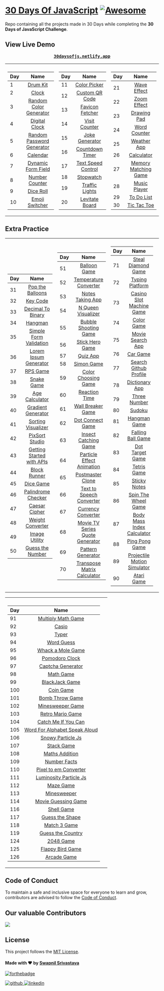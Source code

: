 # [30 Days Of JavaScript](30daysofjs.netlify.app) [![Awesome](https://awesome.re/badge.svg)](https://awesome.re)

Repo containing all the projects made in 30 Days while completing the <b>30 Days of JavaScript Challenge</b>.

## View Live Demo

<pre><center><a href="https://30daysofjs.netlify.app/"><b>30daysofjs.netlify.app</b></a></center></pre>

<table>
  <tr><th></th><th></th></tr>
  <tr><td>

| Day |                                                Name                                                 |
| --- | :-------------------------------------------------------------------------------------------------: |
| 1   |                   [Drum Kit](https://30daysofjs.netlify.app/projects/drum-kit/)                     |
| 2   |                       [Clock](https://30daysofjs.netlify.app/projects/clock/)                       |
| 3   |    [Random Color Generator](https://30daysofjs.netlify.app/projects/random-color-generator/)        |
| 4   |              [Digital Clock](https://30daysofjs.netlify.app/projects/digital-clock/)                |
| 5   | [Random Password Generator](https://30daysofjs.netlify.app/projects/random-password-generator/)     |
| 6   |                    [Calendar](https://30daysofjs.netlify.app/projects/calendar/)                    |
| 7   |        [Dynamic Form Field](https://30daysofjs.netlify.app/projects/dynamic-form-field/)            |
| 8   |             [Number Counter](https://30daysofjs.netlify.app/projects/number-counter/)               |
| 9   |                  [Dice Roll](https://30daysofjs.netlify.app/projects/dice-roll/)                   |
| 10  |    [Emoji Switcher](https://30daysofjs.netlify.app/projects/emoji-switcher-like-discord/)           |

 </td><td>
    
| Day |                                                Name                                                 |
| --- | :-------------------------------------------------------------------------------------------------: |
| 11  |               [Color Picker](https://30daysofjs.netlify.app/projects/color-picker/)                 |
| 12  |            [Custom QR Code](https://30daysofjs.netlify.app/projects/custom-qr-code/)               |
| 13  |            [Favicon Fetcher](https://30daysofjs.netlify.app/projects/favicon-fetcher/)             |
| 14  |              [Visit Counter](https://30daysofjs.netlify.app/projects/visit-counter/)               |
| 15  |             [Joke Generator](https://30daysofjs.netlify.app/projects/joke-generator/)              |
| 16  |            [Countdown Timer](https://30daysofjs.netlify.app/projects/countdown-timer/)             |
| 17  |        [Text Speed Control](https://30daysofjs.netlify.app/projects/text-speed-control/)           |
| 18  |                   [Stopwatch](https://30daysofjs.netlify.app/projects/stopwatch/)                  |
| 19  |              [Traffic Lights](https://30daysofjs.netlify.app/projects/traffic-lights/)             |
| 20  |             [Levitate Board](https://30daysofjs.netlify.app/projects/levitate-board/)              |
    
 </td><td>
    
| Day |                                                Name                                                 |
| --- | :-------------------------------------------------------------------------------------------------: |
| 21  |                [Wave Effect](https://30daysofjs.netlify.app/projects/wave-effect/)                  |
| 22  |                [Zoom Effect](https://30daysofjs.netlify.app/projects/zoom-effect/)                  |
| 23  |                [Drawing Pad](https://30daysofjs.netlify.app/projects/drawing-pad/)                  |
| 24  |               [Word Counter](https://30daysofjs.netlify.app/projects/word-counter/)                 |
| 25  |                [Weather App](https://30daysofjs.netlify.app/projects/weather-app/)                  |
| 26  |                  [Calculator](https://30daysofjs.netlify.app/projects/calculator/)                  |
| 27  |      [Memory Matching Game](https://30daysofjs.netlify.app/projects/memory-matching-game/)          |
| 28  |               [Music Player](https://30daysofjs.netlify.app/projects/music-player/)                 |
| 29  |                [To Do List](https://30daysofjs.netlify.app/projects/to-do-list/)                    |
| 30  |               [Tic Tac Toe](https://30daysofjs.netlify.app/projects/tic-tac-toe/)                   |

</td></tr></table>

## Extra Practice

<table>
  <tr><th></th><th></th></tr>
  <tr><td>

| Day |                                                 Name                                                  |
| --- | :---------------------------------------------------------------------------------------------------: |
| 31  |           [Pop the Balloons](https://30daysofjs.netlify.app/projects/pop-the-balloons/)               |
| 32  |                    [Key Code](https://30daysofjs.netlify.app/projects/key-code/)                      |
| 33  |          [Decimal To Binary](https://30daysofjs.netlify.app/projects/decimal-to-binary/)              |
| 34  |                      [Hangman](https://30daysofjs.netlify.app/projects/hangman/)                      |
| 35  |     [Simple Form Validation](https://30daysofjs.netlify.app/projects/simple-form-validation/)         |
| 36  |      [Lorem Ipsum Generator](https://30daysofjs.netlify.app/projects/lorem-ipsum-generator/)          |
| 37  |                 [RPS Game](https://30daysofjs.netlify.app/projects/rps-game/start/)                   |
| 38  |                   [Snake Game](https://30daysofjs.netlify.app/projects/snake-game/)                   |
| 39  |              [Age Calculator](https://30daysofjs.netlify.app/projects/age-calculator/)                |
| 40  |          [Gradient Generator](https://30daysofjs.netlify.app/projects/gradient-generator/)            |
| 41  |          [Sorting Visualizer](https://30daysofjs.netlify.app/projects/sorting-visualizer/)            |
| 42  |              [PixSort Studio](https://30daysofjs.netlify.app/projects/pixsort-studio/)                |
| 43  | [Getting Started with APIs](https://30daysofjs.netlify.app/projects/getting-started-with-apis/)       |
| 44  |                [Block Runner](https://30daysofjs.netlify.app/projects/block-runner/)                  |
| 45  |                   [Dice Game](https://30daysofjs.netlify.app/projects/dice-game/)                     |
| 46  |          [Palindrome Checker](https://30daysofjs.netlify.app/projects/palindrome-checker/)            |
| 47  |               [Caesar Cipher](https://30daysofjs.netlify.app/projects/caesar-cipher/)                 |
| 48  |           [Weight Converter](https://30daysofjs.netlify.app/projects/weight-converter/)               |
| 49  |              [Image Utility](https://30daysofjs.netlify.app/projects/image-utility/)                  |
| 50  |           [Guess the Number](https://30daysofjs.netlify.app/projects/guess-the-number/)               |

</td><td>

| Day |                                                        Name                                                         |
| --- | :-----------------------------------------------------------------------------------------------------------------: |
| 51  |                      [Balloon Game](https://30daysofjs.netlify.app/projects/balloon-game/)                          |
| 52  |              [Temperature Converter](https://30daysofjs.netlify.app/projects/temperature-converter/)               |
| 53  |                  [Notes Taking App](https://30daysofjs.netlify.app/projects/notes-taking-app/)                      |
| 54  |                 [N Queen Visualizer](https://30daysofjs.netlify.app/projects/n-queen-visualizer/)                   |
| 55  |             [Bubble Shooting Game](https://30daysofjs.netlify.app/projects/bubble-shooting-game/)                   |
| 56  |                  [Stick Hero Game](https://30daysofjs.netlify.app/projects/stick-hero-game/)                        |
| 57  |                           [Quiz App](https://30daysofjs.netlify.app/projects/quiz-app/)                             |
| 58  |                         [Simon Game](https://30daysofjs.netlify.app/projects/simon-game/)                           |
| 59  |               [Color Choosing Game](https://30daysofjs.netlify.app/projects/color-choosing-game/)                   |
| 60  |                     [Reaction Time](https://30daysofjs.netlify.app/projects/reaction-time/)                         |
| 61  |                [Wall Breaker Game](https://30daysofjs.netlify.app/projects/wall-breaker-game/)                      |
| 62  |                 [Dot Connect Game](https://30daysofjs.netlify.app/projects/dot-connect-game/)                       |
| 63  |               [Insect Catching Game](https://30daysofjs.netlify.app/projects/insect-catching-game/)                 |
| 64  |        [Particle Effect Animation](https://30daysofjs.netlify.app/projects/particle-effect-animation/)              |
| 65  |                   [Postmaster Clone](https://30daysofjs.netlify.app/projects/postmaster-clone/)                     |
| 66  |         [Text to Speech Converter](https://30daysofjs.netlify.app/projects/text-to-speech-converter/)               |
| 67  |                 [Currency Converter](https://30daysofjs.netlify.app/projects/currency-converter/)                   |
| 68  | [Movie TV Series Quote Generator](https://30daysofjs.netlify.app/projects/movie-tv-series-quote-generator/)         |
| 69  |                 [Pattern Generator](https://30daysofjs.netlify.app/projects/pattern-generator/)                     |
| 70  |       [Transpose Matrix Calculator](https://30daysofjs.netlify.app/projects/transpose-matrix-calculator/)           |

</td><td>

| Day |                                                  Name                                                   |
| --- | :-----------------------------------------------------------------------------------------------------: |
| 71  |         [Steal Diamond Game](https://30daysofjs.netlify.app/projects/steal-diamond-game/)               |
| 72  |              [Typing Platform](https://30daysofjs.netlify.app/projects/typing-platform/)                |
| 73  |   [Casino Slot Machine Game](https://30daysofjs.netlify.app/projects/casino-slot-machine-game/)         |
| 74  |                  [Color Game](https://30daysofjs.netlify.app/projects/color-game/)                      |
| 75  |            [Movie Search App](https://30daysofjs.netlify.app/projects/movie-search-app/)                |
| 76  |                     [Car Game](https://30daysofjs.netlify.app/projects/car-game/)                       |
| 77  |       [Search Github Profile](https://30daysofjs.netlify.app/projects/search-github-profile/)           |
| 78  |               [Dictionary App](https://30daysofjs.netlify.app/projects/dictionary-app/)                 |
| 79  |                [Three Number](https://30daysofjs.netlify.app/projects/three-number/)                    |
| 80  |                       [Sudoku](https://30daysofjs.netlify.app/projects/sudoku/)                        |
| 81  |                [Hangman Game](https://30daysofjs.netlify.app/projects/hangman-game/)                    |
| 82  |           [Falling Ball Game](https://30daysofjs.netlify.app/projects/falling-ball-game/)               |
| 83  |            [Dot Target Game](https://30daysofjs.netlify.app/projects/dot-target-game/)                 |
| 84  |                  [Tetris Game](https://30daysofjs.netlify.app/projects/tetris-game/)                   |
| 85  |                [Sticky Notes](https://30daysofjs.netlify.app/projects/sticky-notes/)                   |
| 86  |       [Spin The Wheel Game](https://30daysofjs.netlify.app/projects/spin-the-wheel-game/)              |
| 87  | [Body Mass Index Calculator](https://30daysofjs.netlify.app/projects/body-mass-index-calculator/)      |
| 88  |              [Ping Pong Game](https://30daysofjs.netlify.app/projects/ping-pong-game/)                 |
| 89  | [Projectile Motion Simulator](https://30daysofjs.netlify.app/projects/projectile-motion-simulator/)    |
| 90  |                  [Atari Game](https://30daysofjs.netlify.app/projects/atari-game/)                     |

 </td><td>   
 </td></tr></table>

<table>
  <tr><th></th><th></th></tr>
  <tr><td>

| Day |                                                                 Name                                                                 |
| --- | :----------------------------------------------------------------------------------------------------------------------------------: |
| 91  |                        [Multiply Math Game](https://30daysofjs.netlify.app/projects/multiply-math-game/)                          |
| 92  |                                       [Casio](https://30daysofjs.netlify.app/projects/casio/)                                     |
| 93  |                                       [Typer](https://30daysofjs.netlify.app/projects/typer/)                                     |
| 94  |                                 [Word Guess](https://30daysofjs.netlify.app/projects/word-guess/)                                 |
| 95  |                        [Whack a Mole Game](https://30daysofjs.netlify.app/projects/whack-a-mole-game/)                            |
| 96  |                             [Pomodoro Clock](https://30daysofjs.netlify.app/projects/pomodoro-clock/)                             |
| 97  |                          [Captcha Generator](https://30daysofjs.netlify.app/projects/captcha-generator/)                          |
| 98  |                                  [Math Game](https://30daysofjs.netlify.app/projects/math-game/)                                  |
| 99  |                             [BlackJack Game](https://30daysofjs.netlify.app/projects/blackjack-game/)                             |
| 100 |                           [Coin Game](https://30daysofjs.netlify.app/projects/coin-game/)                                         |
| 101 |                           [Bomb Throw Game](https://30daysofjs.netlify.app/projects/bomb-throw-game/)                             |
| 102 |                       [Minesweeper Game](https://30daysofjs.netlify.app/projects/minesweeper-game/)                               |
| 103 |                       [Retro Mario Game](https://30daysofjs.netlify.app/projects/retro-mario-game/)                               |
| 104 |                 [Catch Me If You Can](https://30daysofjs.netlify.app/projects/catch-me-if-you-can/) |
| 105 |                   [Word For Alphabet Speak Aloud](https://30daysofjs.netlify.app/projects/word-for-alphabet-speak-aloud/) |
| 106 |                         [Snowy Particle Js](https://30daysofjs.netlify.app/projects/snowy-particle-js/) |
| 107 |                             [Stack Game](https://30daysofjs.netlify.app/projects/stack-game/) |
| 108 |                         [Maths Addition](https://30daysofjs.netlify.app/projects/maths-addition/) |
| 109 |                                 [Number Facts](https://30daysofjs.netlify.app/projects/number-facts/) |
| 110 |                         [Pixel to em Converter](https://30daysofjs.netlify.app/projects/pixel-to-em-converter/) |
| 111 |                       [Luminosity Particle Js](https://30daysofjs.netlify.app/projects/luminosity-particle-js/) |
| 112 |                               [Maze Game](https://30daysofjs.netlify.app/projects/maze-game/) |
| 113 |                                 [Minesweeper](https://30daysofjs.netlify.app/projects/minesweeper/) |
| 114 |                           [Movie Guessing Game](https://30daysofjs.netlify.app/projects/movie-guessing-game/) |
| 116 |                                 [Shell Game](https://30daysofjs.netlify.app/projects/shell-game/) |
| 117 |                             [Guess the Shape](https://30daysofjs.netlify.app/projects/guess-the-shape/) |
| 118 |                           [Match 3 Game](https://30daysofjs.netlify.app/projects/match-3-game/) |
| 119 |                         [Guess the Country](https://30daysofjs.netlify.app/projects/guess-the-country/) |
| 124 |                           [2048 Game](https://30daysofjs.netlify.app/projects/2048-game/) |
| 125 |                       [Flappy Bird Game](https://30daysofjs.netlify.app/projects/flappy-bird-game/) |
| 126 |                           [Arcade Game](https://30daysofjs.netlify.app/projects/arcade-game/) |

 </td><td>   
 </td></tr></table>

## Code of Conduct

To maintain a safe and inclusive space for everyone to learn and grow, contributors are advised to follow the [Code of Conduct](./CODE_OF_CONDUCT.md).

## Our valuable Contributors

<a href="https://github.com/swapnilsparsh/30DaysOfJavaScript/graphs/contributors">
  <img src="https://contributors-img.web.app/image?repo=swapnilsparsh/30DaysOfJavaScript" />
</a>

## License

This project follows the [MIT License](/LICENSE).

#### Made with ♥ by <a href="https://swapnilsparsh.github.io/">Swapnil Srivastava</a>

[![forthebadge](https://forthebadge.com/images/badges/built-with-love.svg)](https://swapnilsparsh.github.io/)

<a href="https://github.com/swapnilsparsh" target="_blank">
<img src=https://img.shields.io/badge/github-%2324292e.svg?&style=for-the-badge&logo=github&logoColor=white alt=github style="margin-bottom: 5px;" />
</a>
<a href="https://www.linkedin.com/in/swapnilsparsh/" target="_blank">
<img src=https://img.shields.io/badge/linkedin-%231E77B5.svg?&style=for-the-badge&logo=linkedin&logoColor=white alt=linkedin style="margin-bottom: 5px;" />
</a>
